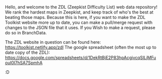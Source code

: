 Hello, and welcome to the ZDL (Zeepkist Difficulty List) web data repository!
We rank the hardest maps in Zeepkist, and keep track of who's the best at beating those maps.
Because this is here, if you want to make the ZDL Toolkist website more up to date, you can make a pull/merge request with changes to the JSON file that it uses.
If you Wish to make a request, please do so in BranchData.

The ZDL website in question can be found here: https://toolkist.netlify.app/zdl
The google spreadsheet (often the most up to date copy of the ZDL): https://docs.google.com/spreadsheets/d/1DekRtBjE2P83hpAcgjvcqSILjMFuouI0I7hSA7SpmhA

:D

